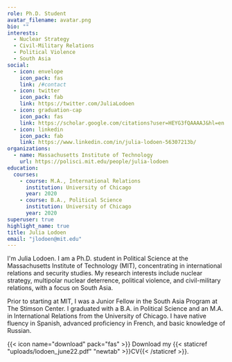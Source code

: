 ```yaml
---
role: Ph.D. Student
avatar_filename: avatar.png
bio: ""
interests:
  - Nuclear Strategy
  - Civil-Military Relations
  - Political Violence
  - South Asia
social:
  - icon: envelope
    icon_pack: fas
    link: /#contact
  - icon: twitter
    icon_pack: fab
    link: https://twitter.com/JuliaLodoen
  - icon: graduation-cap
    icon_pack: fas
    link: https://scholar.google.com/citations?user=HEYG3fQAAAAJ&hl=en
  - icon: linkedin
    icon_pack: fab
    link: https://www.linkedin.com/in/julia-lodoen-56307213b/
organizations:
  - name: Massachusetts Institute of Technology
    url: https://polisci.mit.edu/people/julia-lodoen
education:
  courses:
    - course: M.A., International Relations
      institution: University of Chicago
      year: 2020
    - course: B.A., Political Science
      institution: University of Chicago
      year: 2020
superuser: true
highlight_name: true
title: Julia Lodoen
email: "jlodoen@mit.edu"
---
```

I'm Julia Lodoen. I am a Ph.D. student in Political Science at the Massachusetts Institute of Technology (MIT), concentrating in international relations and security studies. My research interests include nuclear strategy, multipolar nuclear deterrence, political violence, and civil-military relations, with a focus on South Asia. 

Prior to starting at MIT, I was a Junior Fellow in the South Asia Program at The Stimson Center. I graduated with a B.A. in Political Science and an M.A. in International Relations from the University of Chicago. I have native fluency in Spanish, advanced proficiency in French, and basic knowledge of Russian.

{{< icon name="download" pack="fas" >}} Download my {{< staticref "uploads/lodoen_june22.pdf" "newtab" >}}CV{{< /staticref >}}.

